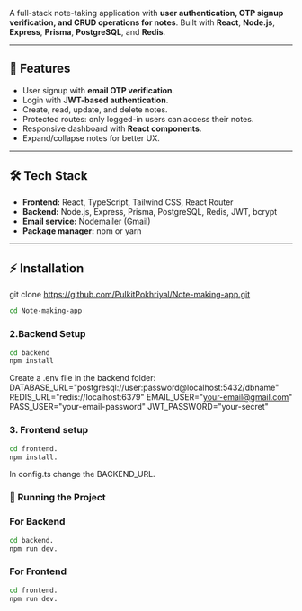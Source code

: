 A full-stack note-taking application with **user authentication, OTP signup verification, and CRUD operations for notes**. Built with **React**, **Node.js**, **Express**, **Prisma**, **PostgreSQL**, and **Redis**.

---

## 🔹 Features

- User signup with **email OTP verification**.  
- Login with **JWT-based authentication**.  
- Create, read, update, and delete notes.  
- Protected routes: only logged-in users can access their notes.  
- Responsive dashboard with **React components**.  
- Expand/collapse notes for better UX.  

---

## 🛠 Tech Stack

- **Frontend:** React, TypeScript, Tailwind CSS, React Router  
- **Backend:** Node.js, Express, Prisma, PostgreSQL, Redis, JWT, bcrypt  
- **Email service:** Nodemailer (Gmail)  
- **Package manager:** npm or yarn  

---

## ⚡ Installation

git clone https://github.com/PulkitPokhriyal/Note-making-app.git
```bash
cd Note-making-app
```

### 2.Backend Setup
```bash
cd backend
npm install
```
Create a .env file in the backend folder:
DATABASE_URL="postgresql://user:password@localhost:5432/dbname"
REDIS_URL="redis://localhost:6379"
EMAIL_USER="your-email@gmail.com"
PASS_USER="your-email-password"
JWT_PASSWORD="your-secret"

### 3. Frontend setup
```bash
cd frontend.
npm install.
```
In config.ts change the BACKEND_URL.

### 🚀 Running the Project
### For Backend
```bash
cd backend.
npm run dev.
```
### For Frontend
```bash
cd frontend. 
npm run dev.
```
